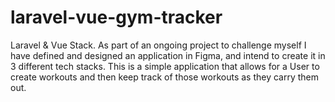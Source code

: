 # laravel-vue-gym-tracker
Laravel &amp; Vue Stack. As part of an ongoing project to challenge myself I have defined and designed an application in Figma, and intend to create it in 3 different tech stacks. This is a simple application that allows for a User to create workouts and then keep track of those workouts as they carry them out.
